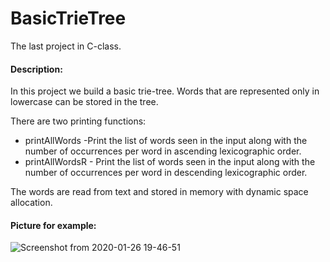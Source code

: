 # BasicTrieTree
The last project in C-class.

#### Description:
In this project we build a basic trie-tree. Words that are represented only in lowercase can be stored in the tree.

There are two printing functions:
* printAllWords -Print the list of words seen in the input along with the number of occurrences per word in ascending lexicographic order.
* printAllWordsR - Print the list of words seen in the input along with the number of occurrences per word in descending lexicographic order.

The words are read from text and stored in memory with dynamic space allocation.
#### Picture for example:
![Screenshot from 2020-01-26 19-46-51](https://user-images.githubusercontent.com/58064644/73139267-d577be80-4074-11ea-8309-8c93fde1b439.png)
 

